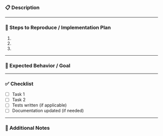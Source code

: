 ### 📋 Description 
<!-- Describe the issue or task in detail. What needs to be done, and why? Include any context that helps understand the problem or request. -->

---

### 🔄 Steps to Reproduce / Implementation Plan
<!-- If applicable, describe how to reproduce the issue or outline the steps to implement the solution. -->

1. 
2. 
3. 

---

### 🎯 Expected Behavior / Goal
<!-- What is the desired outcome once this issue is resolved? -->

---

### ✅ Checklist
- [ ] Task 1
- [ ] Task 2
- [ ] Tests written (if applicable)
- [ ] Documentation updated (if needed)

---

### 📎 Additional Notes
<!-- Anything else that might be useful: screenshots, logs, links, or references. -->